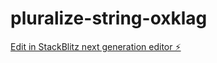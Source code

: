 # pluralize-string-oxklag

[Edit in StackBlitz next generation editor ⚡️](https://stackblitz.com/~/github.com/wanderson03/pluralize-string-oxklag)